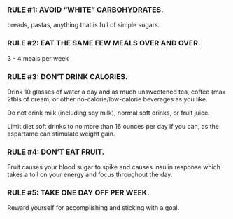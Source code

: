 ### RULE #1: AVOID “WHITE” CARBOHYDRATES.

breads, pastas, anything that is full of simple sugars. 

### RULE #2: EAT THE SAME FEW MEALS OVER AND OVER.

3 - 4 meals per week

### RULE #3: DON’T DRINK CALORIES.

Drink 10 glasses of water a day and as much unsweetened tea, coffee (max 2tbls of cream, or other no-calorie/low-calorie beverages as you like.

Do not drink milk (including soy milk), normal soft drinks, or fruit juice.

Limit diet soft drinks to no more than 16 ounces per day if you can, as the aspartame can stimulate weight gain.

### RULE #4: DON’T EAT FRUIT.

Fruit causes your blood sugar to spike and causes insulin response which takes
a toll on your energy and focus throughout the day.

### RULE #5: TAKE ONE DAY OFF PER WEEK.

Reward yourself for accomplishing and sticking with a goal.
